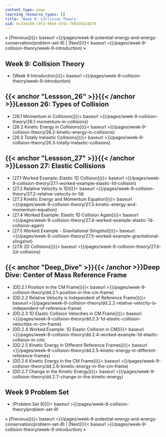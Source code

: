 ```yaml
---
content_type: page
learning_resource_types: []
title: 'Week 9: Collision Theory'
uid: bc33ee80-c8fd-90e4-dfda-7092ddd24879
---
```


« [Previous]({{< baseurl >}}/pages/week-8-potential-energy-and-energy-conservation/problem-set-8) | [Next]({{< baseurl >}}/pages/week-9-collision-theory/week-9-introduction) »

Week 9: Collision Theory
------------------------

*   [Week 9 Introduction]({{< baseurl >}}/pages/week-9-collision-theory/week-9-introduction)

{{< anchor "Lessson_26" >}}{{< /anchor >}}Lesson 26: Types of Collision
-----------------------------------------------------------------------

*   [26.1 Momentum in Collisions]({{< baseurl >}}/pages/week-9-collision-theory/26.1-momentum-in-collisions)
*   [26.2 Kinetic Energy in Collisions]({{< baseurl >}}/pages/week-9-collision-theory/26.2-kinetic-energy-in-collisions)
*   [26.3 Totally Inelastic Collisions]({{< baseurl >}}/pages/week-9-collision-theory/26.3-totally-inelastic-collisions)

{{< anchor "Lessson_27" >}}{{< /anchor >}}Lesson 27: Elastic Collisions
-----------------------------------------------------------------------

*   [27.1 Worked Example: Elastic 1D Collision]({{< baseurl >}}/pages/week-9-collision-theory/27.1-worked-example-elastic-1d-collision)
*   [27.2 Relative Velocity in 1D]({{< baseurl >}}/pages/week-9-collision-theory/27.2-relative-velocity-in-1d)
*   [27.3 Kinetic Energy and Momentum Equation]({{< baseurl >}}/pages/week-9-collision-theory/27.3-kinetic-energy-and-momentum-equation)
*   [27.4 Worked Example: Elastic 1D Collision Again]({{< baseurl >}}/pages/week-9-collision-theory/27.4-worked-example-elastic-1d-collision-again)
*   [27.5 Worked Example - Gravitational Slingshot]({{< baseurl >}}/pages/week-9-collision-theory/27.5-worked-example-gravitational-slingshot)
*   [27.6 2D Collisions]({{< baseurl >}}/pages/week-9-collision-theory/27.6-2d-collisions)

{{< anchor "Deep_Dive" >}}{{< /anchor >}}Deep Dive: Center of Mass Reference Frame
----------------------------------------------------------------------------------

*   [DD.2.1 Position in the CM Frame]({{< baseurl >}}/pages/week-9-collision-theory/dd.2.1-position-in-the-cm-frame)
*   [DD.2.2 Relative Velocity is Independent of Reference Frame]({{< baseurl >}}/pages/week-9-collision-theory/dd.2.2-relative-velocity-is-independent-of-reference-frame)
*   [DD.2.3 1D Elastic Collision Velocities in CM Frame]({{< baseurl >}}/pages/week-9-collision-theory/dd.2.3-1d-elastic-collision-velocities-in-cm-frame)
*   [DD.2.4 Worked Example: 1D Elastic Collision in CM]({{< baseurl >}}/pages/week-9-collision-theory/dd.2.4-worked-example-1d-elastic-collision-in-cm)
*   [DD.2.5 Kinetic Energy in Different Reference Frames]({{< baseurl >}}/pages/week-9-collision-theory/dd.2.5-kinetic-energy-in-different-reference-frames)
*   [DD.2.6 Kinetic Energy in the CM Frame]({{< baseurl >}}/pages/week-9-collision-theory/dd.2.6-kinetic-energy-in-the-cm-frame)
*   [DD.2.7 Change in the Kinetic Energy]({{< baseurl >}}/pages/week-9-collision-theory/dd.2.7-change-in-the-kinetic-energy)

Week 9 Problem Set
------------------

*   [Problem Set 9]({{< baseurl >}}/pages/week-9-collision-theory/problem-set-9)

« [Previous]({{< baseurl >}}/pages/week-8-potential-energy-and-energy-conservation/problem-set-8) | [Next]({{< baseurl >}}/pages/week-9-collision-theory/week-9-introduction) »